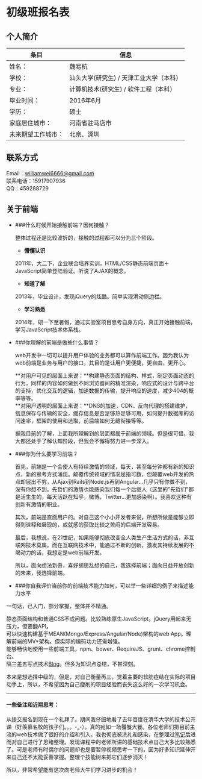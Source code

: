# 初级班报名表

## 个人简介

条目            | 信息
-------------  | ------------
姓名：          | 魏易杭
学校：          | 汕头大学(研究生) / 天津工业大学（本科）
专业：          | 计算机技术(研究生) / 软件工程（本科） 
毕业时间：       | 2016年6月
学历：          | 硕士
家庭居住城市：   | 河南省驻马店市
未来期望工作城市：| 北京、深圳

## 联系方式

Email：williamwei6666@gmail.com  
联系电话：15917907936  
QQ：459288729  

## 关于前端

 - ###什么时候开始接触前端？因何接触？    

    整体过程还是比较波折的，接触的过程都可以分为三个阶段。
      
   + **懵懂认识**
      
    2011年，大二下，企业联合培养实训，HTML/CSS静态前端页面＋JavaScript简单登陆验证。听说了AJAX的概念。
    
   + **知道了解**
    
    2013年，毕业设计，发现jQuery的炫酷。简单实现滑动侧边栏。
    
   + **学习熟悉**
    
    2014年，研一下至暑假，通过实验室项目思考自身方向，真正开始接触前端，学习JavaScript技术体系栈。
 
 - ###你理解的前端是做些什么事情？
 
   web开发中一切可以提升用户体验的业务都可以算作前端工作。因为我认为web前端是业务与用户的接口，其目的是让用户更便捷，更自由，更开心。
   
   **对用户可见的层面上来说：**构建静态页面的结构、样式，制定页面动态的行为，同样的内容如何做到不同浏览器间的精准渲染，响应式的设计与跨平台的支持，优化交互的逻辑，加速数据的传输，提升响应的速度，减少404的概率等等。  
   **对用户透明的层面上来说：**DNS的加速，CDN、反向代理的搭建维护，信息保存与传输的安全，缓存信息是否足够热足够可用，如何提升数据库的访问速率，框架的使用和选取，前后端如何无缝衔接等等。
   
   据我目前的了解，上面我所理解到的层面都属于前端的领域。但是很可惜，我大都还处于了解认知阶段，但我会不懈得努力进一步深入。
   
 - ###你为什么要学习前端？
   
   首先，前端是一个会使人有持续激情的领域，每天，甚至每分钟都有新的知识点，新的思考方式涌现。颠覆传统领域的情况屈指可数，但颠覆web开发的热点却层出不穷，从Ajax到Rails到Node.js再到Angular...几乎只有你做不到，没有你想不到。先哲们的激情也能感染我们每一个后继人（这里的"先哲们"都是活生生的，每天活跃在知乎，微博，Twitter...更加感染啊）。我喜欢这种有创新有激情的职业。
   
   其次，前端是直面用户的。对自己这个小小开发者来说，所想所做是能够立即得到诠释和展现的，成就感的获取比较之苦闷的后端开发容易。
   
   最后，我想说，在21世纪，如果能够彻底改变全人类生产生活方式的话，非互联网技术莫属。而在互联网技术中，能通过不断的创新，激发其持续发展的不竭动力的话，我想定是web前端开发。
   
   所以，面向想法新奇，喜好胡思乱想的自己，我选择前端；面向日益开放创新的未来，我选择前端。
   
 - ###你自我评价当前你的前端技术能力如何，可以举一些详细的例子来描述能力水平
 
 一句话，已入门，部分掌握，整体并不精通。
 
 静态页面结构和普通CSS不成问题。比较熟练原生JavaScript。jQuery用起来无压力，但要翻API。  
 可以快速构建基于MEAN(Mongo/Express/Angular/Node)架构的web App。理解前端的MV*架构。但实际的编码功力还需增强。  
 能够畅快地使用一些前端工具，npm、bower、RequireJS、grunt、chrome控制台。  
 隔三差五写点技术<a href="http://hywilliam.com/" target="_blank">Blog</a>。但多为知识点总结，不甚深刻。
 
 本来是想选择中级的，但是，对自己衡量再三，觉着主要的软肋症结在实际的项目动手上，所以，不希望因为自己瘦削的项目经验而丧失这么好的一次学习机会。

---

#### 一些备注和近期思考：

从提交报名到现在一个礼拜了。期间我仔细地看了去年百度在清华大学的技术公开课（好羡慕名校的孩子们。。。-_-）。真的宛如一场饕餮大餐。各位老师们把目前主流的web技术做了很好的介绍和引入。我也彻底被洗礼和感染，在整理过<a href="http://hywilliam.com/2015/04/05/%E7%99%BE%E5%BA%A6web%E5%89%8D%E7%AB%AF%E6%8A%80%E6%9C%AF%E5%85%AC%E5%BC%80%E8%AF%BE/" target="_blank">笔记</a>后进而对自己进行了思绪整理。发现课程中的老师所讲的基础技术点自己大多比较熟悉了。可是老师有时偶尔的问题却也是要暂停视频思考一下的，因为好多知识延伸开来自己还不太能妥善掌握。整理个技能树来把它们逐步消灭！

所以，非常希望能有这次向老师大牛们学习进步的机会！
